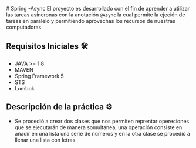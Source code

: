 #   Spring - AsyncEl proyecto es desarrollado con el fin de aprender a utilizar las tareas asíncronas con la anotación `@Async` la cual permitela ejeción de tareas en paralelo y permitiendo aprovechas los recursos de nuestras computadoras.## Requisitos Iniciales 🛠️* JAVA >= 1.8* MAVEN* Spring Framework 5* STS* Lombok## Descripción de la práctica ⚙️* Se procedió a crear dos clases que nos permiten reprentar opereciones que se ejecutarán de manera somultanea, una operación consiste enañadir en una lista una serie de números y en la otra clase se procedió a llenar una lista con letras. 
 